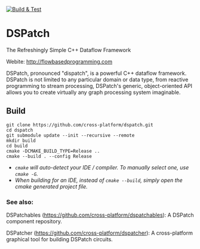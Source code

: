 [![Build & Test](https://github.com/cross-platform/dspatch/actions/workflows/build_and_test.yml/badge.svg)](https://github.com/cross-platform/dspatch/actions/workflows/build_and_test.yml)

# DSPatch

The Refreshingly Simple C++ Dataflow Framework

Webite: http://flowbasedprogramming.com

DSPatch, pronounced "dispatch", is a powerful C++ dataflow framework. DSPatch is not limited to any particular domain or data type, from reactive programming to stream processing, DSPatch's generic, object-oriented API allows you to create virtually any graph processing system imaginable.


## Build

```
git clone https://github.com/cross-platform/dspatch.git
cd dspatch
git submodule update --init --recursive --remote
mkdir build
cd build
cmake -DCMAKE_BUILD_TYPE=Release ..
cmake --build . --config Release
```

- *`cmake` will auto-detect your IDE / compiler. To manually select one, use `cmake -G`.*
- *When building for an IDE, instead of `cmake --build`, simply open the cmake generated project file.*


### See also:

DSPatchables (https://github.com/cross-platform/dspatchables): A DSPatch component repository.

DSPatcher (https://github.com/cross-platform/dspatcher): A cross-platform graphical tool for building DSPatch circuits.
